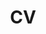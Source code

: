 ---
layout: post
permalink: /assets/pdf/cv.pdf
title: CV
# description: Derict to the CV page.
nav: true
---